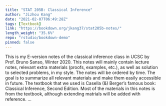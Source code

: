 ```yaml
---
title: "STAT 205B: Classical Inference"
author: "Jizhou Kang"
date: "2021-02-07T06:49:28Z"
tags: [Textbook]
link: "https://bookdown.org/jkang37/stat205b-notes/"
length_weight: "35.6%"
repo: "rstudio/bookdown-demo"
pinned: false
---
```


This is my E-version notes of the classical inference class in UCSC by Prof. Bruno Sanso, Winter 2020. This notes will mainly contain lecture notes, relevant extra materials (proofs, examples, etc.), as well as solution to selected problems, in my style. The notes will be ordered by time. The goal is to summarize all relevant materials and make them easily accessible in future. The textbook that we used is Casella \(\&\) Berger’s famous book: Classical Inference, Second Edition. Most of the materials in this notes is from the textbook, although extending matrials will be added with reference.  ...
